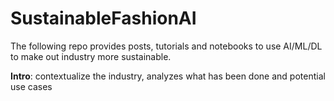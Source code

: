 # SustainableFashionAI

The following repo provides posts, tutorials and notebooks to use AI/ML/DL to make out industry more sustainable.

**Intro**: contextualize the industry, analyzes what has been done and potential use cases
